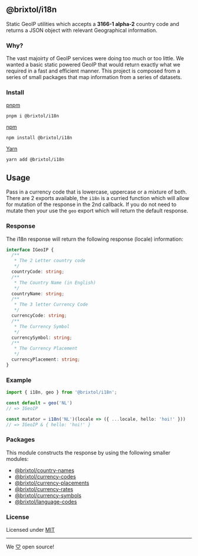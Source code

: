## @brixtol/i18n

Static GeoIP utilities which accepts a **3166-1 alpha-2** country code and returns a JSON object with relevant Geographical information.

### Why?

The vast majoirty of GeoIP services were doing too much or too little. We wanted a basic static powered GeoIP that would return exactly what we required in a fast and efficient manner. This project is composed from a series of small packages that map information from a series of datasets.

### Install

[pnpm](https://pnpm.js.org/en/cli/install)

```cli
pnpm i @brixtol/i18n
```

[npm](https://www.npmjs.com/)

```cli
npm install @brixtol/i18n
```

[Yarn](https://yarnpkg.com/)

```cli
yarn add @brixtol/i18n
```

## Usage

Pass in a currency code that is lowercase, uppercase or a mixture of both. There are 2 exports available, the `i18n` is a curried function which will allow for mutation of the response in the 2nd callback. If you do not need to mutate then your use the `geo` export which will return the default response.

### Response

The i18n response will return the following response (locale) information:

```ts
interface IGeoIP {
  /**
   * The 2 Letter country code
   */
  countryCode: string;
  /**
   * The Country Name (in English)
   */
  countryName: string;
  /**
   * The 3 letter Currency Code
   */
  currencyCode: string;
  /**
   * The Currency Symbol
   */
  currencySymbol: string;
  /**
   * The Currency Placement
   */
  currencyPlacement: string;
}
```

### Example

```ts
import { i18n, geo } from '@brixtol/i18n';

const default = geo('NL')
// => IGeoIP

const mutator = i18n('NL')(locale => ({ ...locale, hello: 'hoi!' }))
// => IGeoIP & { hello: 'hoi!' }
```

### Packages

This module constructs the response by using the following smaller modules:

- [@brixtol/country-names](#)
- [@brixtol/currency-codes](#)
- [@brixtol/currency-placements](#)
- [@brixtol/currency-rates](#)
- [@brixtol/currency-symbols](#)
- [@brixtol/language-codes](#)

### License

Licensed under [MIT](#LICENCE)

---

We [♡](https://www.brixtoltextiles.com/discount/4D3V3L0P3RS]) open source!
